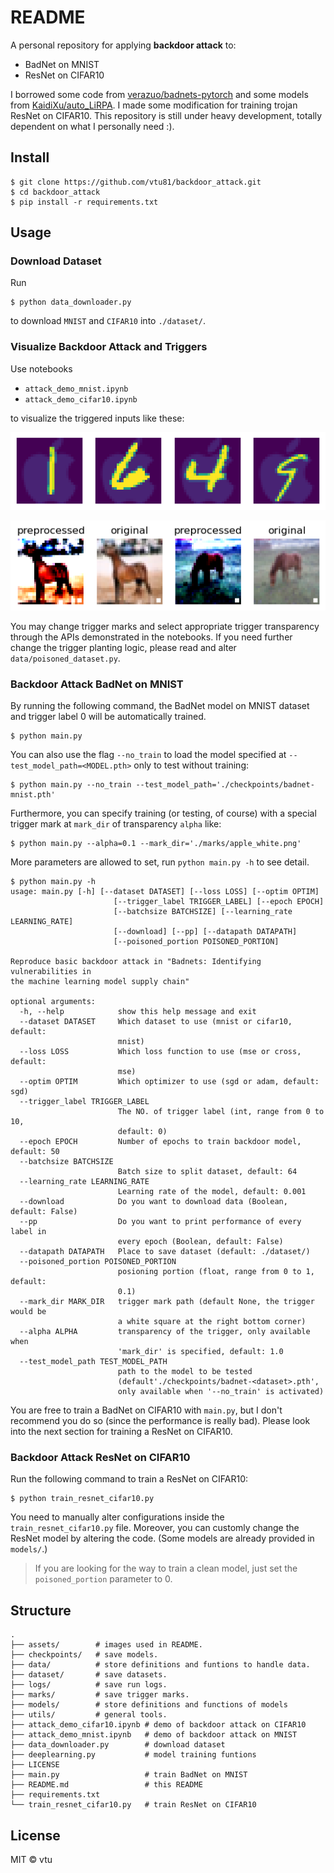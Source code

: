 # README

A personal repository for applying **backdoor attack** to:
- BadNet on MNIST
- ResNet on CIFAR10

I borrowed some code from [verazuo/badnets-pytorch](https://github.com/verazuo/badnets-pytorch) and some models from [KaidiXu/auto_LiRPA](https://github.com/KaidiXu/auto_LiRPA). I made some modification for training trojan ResNet on CIFAR10. This repository is still under heavy development, totally dependent on what I personally need :).

## Install

```
$ git clone https://github.com/vtu81/backdoor_attack.git
$ cd backdoor_attack
$ pip install -r requirements.txt
```

## Usage


### Download Dataset
Run
```
$ python data_downloader.py
```
to download `MNIST` and `CIFAR10` into `./dataset/`.

### Visualize Backdoor Attack and Triggers

Use notebooks
- `attack_demo_mnist.ipynb`
- `attack_demo_cifar10.ipynb`

to visualize the triggered inputs like these:

![](assets/attack_demo_mnist.png)

![](assets/attack_demo_cifar10.png)

You may change trigger marks and select appropriate trigger transparency through the APIs demonstrated in the notebooks. If you need further change the trigger planting logic, please read and alter `data/poisoned_dataset.py`.

### Backdoor Attack BadNet on MNIST

By running the following command, the BadNet model on MNIST dataset and trigger label 0 will be automatically trained.
```
$ python main.py
```

You can also use the flag `--no_train` to load the model specified at `--test_model_path=<MODEL.pth>` only to test without training: 
```
$ python main.py --no_train --test_model_path='./checkpoints/badnet-mnist.pth'
```

Furthermore, you can specify training (or testing, of course) with a special trigger mark at `mark_dir` of transparency `alpha` like:
```
$ python main.py --alpha=0.1 --mark_dir='./marks/apple_white.png'
```

More parameters are allowed to set, run `python main.py -h` to see detail.
```
$ python main.py -h
usage: main.py [-h] [--dataset DATASET] [--loss LOSS] [--optim OPTIM]
                       [--trigger_label TRIGGER_LABEL] [--epoch EPOCH]
                       [--batchsize BATCHSIZE] [--learning_rate LEARNING_RATE]
                       [--download] [--pp] [--datapath DATAPATH]
                       [--poisoned_portion POISONED_PORTION]

Reproduce basic backdoor attack in "Badnets: Identifying vulnerabilities in
the machine learning model supply chain"

optional arguments:
  -h, --help            show this help message and exit
  --dataset DATASET     Which dataset to use (mnist or cifar10, default:
                        mnist)
  --loss LOSS           Which loss function to use (mse or cross, default:
                        mse)
  --optim OPTIM         Which optimizer to use (sgd or adam, default: sgd)
  --trigger_label TRIGGER_LABEL
                        The NO. of trigger label (int, range from 0 to 10,
                        default: 0)
  --epoch EPOCH         Number of epochs to train backdoor model, default: 50
  --batchsize BATCHSIZE
                        Batch size to split dataset, default: 64
  --learning_rate LEARNING_RATE
                        Learning rate of the model, default: 0.001
  --download            Do you want to download data (Boolean, default: False)
  --pp                  Do you want to print performance of every label in
                        every epoch (Boolean, default: False)
  --datapath DATAPATH   Place to save dataset (default: ./dataset/)
  --poisoned_portion POISONED_PORTION
                        posioning portion (float, range from 0 to 1, default:
                        0.1)
  --mark_dir MARK_DIR   trigger mark path (default None, the trigger would be
                        a white square at the right bottom corner)
  --alpha ALPHA         transparency of the trigger, only available when
                        'mark_dir' is specified, default: 1.0
  --test_model_path TEST_MODEL_PATH
                        path to the model to be tested
                        (default'./checkpoints/badnet-<dataset>.pth',
                        only available when '--no_train' is activated)
```

You are free to train a BadNet on CIFAR10 with `main.py`, but I don't recommend you do so (since the performance is really bad). Please look into the next section for training a ResNet on CIFAR10.

### Backdoor Attack ResNet on CIFAR10

Run the following command to train a ResNet on CIFAR10:
```
$ python train_resnet_cifar10.py
```
You need to manually alter configurations inside the `train_resnet_cifar10.py` file. Moreover, you can customly change the ResNet model by altering the code. (Some models are already provided in `models/`.)

> If you are looking for the way to train a clean model, just set the `poisoned_portion` parameter to 0.

## Structure

```
.
├── assets/        # images used in README.
├── checkpoints/   # save models.
├── data/          # store definitions and funtions to handle data.
├── dataset/       # save datasets.
├── logs/          # save run logs.
├── marks/         # save trigger marks.
├── models/        # store definitions and functions of models
├── utils/         # general tools.
├── attack_demo_cifar10.ipynb # demo of backdoor attack on CIFAR10
├── attack_demo_mnist.ipynb   # demo of backdoor attack on MNIST
├── data_downloader.py        # download dataset
├── deeplearning.py           # model training funtions
├── LICENSE
├── main.py                   # train BadNet on MNIST
├── README.md                 # this README
├── requirements.txt
└── train_resnet_cifar10.py   # train ResNet on CIFAR10
```

## License

MIT © vtu
